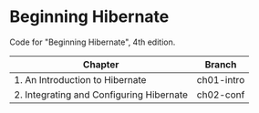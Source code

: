 # Beginning Hibernate
Code for "Beginning Hibernate", 4th edition.

| Chapter | Branch |
|---|---|
| 1. An Introduction to Hibernate | ch01-intro |
| 2. Integrating and Configuring Hibernate | ch02-conf |


